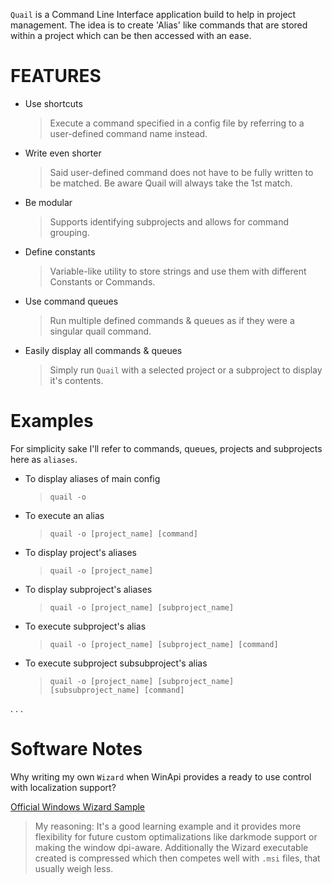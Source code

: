 `Quail` is a Command Line Interface application build to help in project management. The idea is to create 'Alias' like commands that are stored within a project which can be then accessed with an ease.

# FEATURES

- Use shortcuts
  > Execute a command specified in a config file by referring to a user-defined command name instead.
- Write even shorter
  > Said user-defined command does not have to be fully written to be matched. Be aware Quail will always take the 1st match.
- Be modular
  > Supports identifying subprojects and allows for command grouping.
- Define constants
  > Variable-like utility to store strings and use them with different Constants or Commands.
- Use command queues
  > Run multiple defined commands & queues as if they were a singular quail command.
- Easily display all commands & queues
  > Simply run `Quail` with a selected project or a subproject to display it's contents.

# Examples

For simplicity sake I'll refer to commands, queues, projects and subprojects here as `aliases`.

- To display aliases of main config
  > `quail -o`
- To execute an alias
  > `quail -o [project_name] [command]`
- To display project's aliases
  > `quail -o [project_name]`
- To display subproject's aliases
  > `quail -o [project_name] [subproject_name]`
- To execute subproject's alias
  > `quail -o [project_name] [subproject_name] [command]`
- To execute subproject subsubproject's alias
  > `quail -o [project_name] [subproject_name] [subsubproject_name] [command]`

. . .

# Software Notes
Why writing my own `Wizard` when WinApi provides a ready to use control with localization support?

[Official Windows Wizard Sample](https://github.com/microsoft/Windows-classic-samples/tree/263dd514ad215d0a40d1ec44b4df84b30ec11dcf/Samples/Win7Samples/winui/shell/appplatform/aerowizards/migratingtoaerowizardssdksample/wizard97)
  > My reasoning: It's a good learning example and it provides more flexibility for future custom optimalizations like darkmode support or making the window dpi-aware. Additionally the Wizard executable created is compressed which then competes well with `.msi` files, that usually weigh less.
